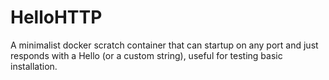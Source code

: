 # HelloHTTP
A minimalist docker scratch container that can startup on any port and just responds with a Hello (or a custom string), useful for testing basic installation.

